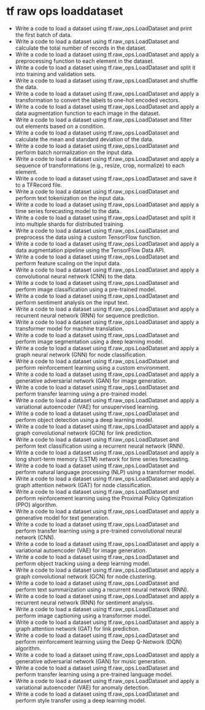 # tf raw ops loaddataset

- Write a code to load a dataset using tf.raw_ops.LoadDataset and print the first batch of data.
- Write a code to load a dataset using tf.raw_ops.LoadDataset and calculate the total number of records in the dataset.
- Write a code to load a dataset using tf.raw_ops.LoadDataset and apply a preprocessing function to each element in the dataset.
- Write a code to load a dataset using tf.raw_ops.LoadDataset and split it into training and validation sets.
- Write a code to load a dataset using tf.raw_ops.LoadDataset and shuffle the data.
- Write a code to load a dataset using tf.raw_ops.LoadDataset and apply a transformation to convert the labels to one-hot encoded vectors.
- Write a code to load a dataset using tf.raw_ops.LoadDataset and apply a data augmentation function to each image in the dataset.
- Write a code to load a dataset using tf.raw_ops.LoadDataset and filter out elements based on a condition.
- Write a code to load a dataset using tf.raw_ops.LoadDataset and calculate the mean and standard deviation of the data.
- Write a code to load a dataset using tf.raw_ops.LoadDataset and perform batch normalization on the input data.
- Write a code to load a dataset using tf.raw_ops.LoadDataset and apply a sequence of transformations (e.g., resize, crop, normalize) to each element.
- Write a code to load a dataset using tf.raw_ops.LoadDataset and save it to a TFRecord file.
- Write a code to load a dataset using tf.raw_ops.LoadDataset and perform text tokenization on the input data.
- Write a code to load a dataset using tf.raw_ops.LoadDataset and apply a time series forecasting model to the data.
- Write a code to load a dataset using tf.raw_ops.LoadDataset and split it into multiple shards for distributed training.
- Write a code to load a dataset using tf.raw_ops.LoadDataset and preprocess the data using a custom TensorFlow function.
- Write a code to load a dataset using tf.raw_ops.LoadDataset and apply a data augmentation pipeline using the TensorFlow Data API.
- Write a code to load a dataset using tf.raw_ops.LoadDataset and perform feature scaling on the input data.
- Write a code to load a dataset using tf.raw_ops.LoadDataset and apply a convolutional neural network (CNN) to the data.
- Write a code to load a dataset using tf.raw_ops.LoadDataset and perform image classification using a pre-trained model.
- Write a code to load a dataset using tf.raw_ops.LoadDataset and perform sentiment analysis on the input text.
- Write a code to load a dataset using tf.raw_ops.LoadDataset and apply a recurrent neural network (RNN) for sequence prediction.
- Write a code to load a dataset using tf.raw_ops.LoadDataset and apply a transformer model for machine translation.
- Write a code to load a dataset using tf.raw_ops.LoadDataset and perform image segmentation using a deep learning model.
- Write a code to load a dataset using tf.raw_ops.LoadDataset and apply a graph neural network (GNN) for node classification.
- Write a code to load a dataset using tf.raw_ops.LoadDataset and perform reinforcement learning using a custom environment.
- Write a code to load a dataset using tf.raw_ops.LoadDataset and apply a generative adversarial network (GAN) for image generation.
- Write a code to load a dataset using tf.raw_ops.LoadDataset and perform transfer learning using a pre-trained model.
- Write a code to load a dataset using tf.raw_ops.LoadDataset and apply a variational autoencoder (VAE) for unsupervised learning.
- Write a code to load a dataset using tf.raw_ops.LoadDataset and perform object detection using a deep learning model.
- Write a code to load a dataset using tf.raw_ops.LoadDataset and apply a graph convolutional network (GCN) for link prediction.
- Write a code to load a dataset using tf.raw_ops.LoadDataset and perform text classification using a recurrent neural network (RNN).
- Write a code to load a dataset using tf.raw_ops.LoadDataset and apply a long short-term memory (LSTM) network for time series forecasting.
- Write a code to load a dataset using tf.raw_ops.LoadDataset and perform natural language processing (NLP) using a transformer model.
- Write a code to load a dataset using tf.raw_ops.LoadDataset and apply a graph attention network (GAT) for node classification.
- Write a code to load a dataset using tf.raw_ops.LoadDataset and perform reinforcement learning using the Proximal Policy Optimization (PPO) algorithm.
- Write a code to load a dataset using tf.raw_ops.LoadDataset and apply a generative model for text generation.
- Write a code to load a dataset using tf.raw_ops.LoadDataset and perform transfer learning using a pre-trained convolutional neural network (CNN).
- Write a code to load a dataset using tf.raw_ops.LoadDataset and apply a variational autoencoder (VAE) for image generation.
- Write a code to load a dataset using tf.raw_ops.LoadDataset and perform object tracking using a deep learning model.
- Write a code to load a dataset using tf.raw_ops.LoadDataset and apply a graph convolutional network (GCN) for node clustering.
- Write a code to load a dataset using tf.raw_ops.LoadDataset and perform text summarization using a recurrent neural network (RNN).
- Write a code to load a dataset using tf.raw_ops.LoadDataset and apply a recurrent neural network (RNN) for sentiment analysis.
- Write a code to load a dataset using tf.raw_ops.LoadDataset and perform image captioning using a transformer model.
- Write a code to load a dataset using tf.raw_ops.LoadDataset and apply a graph attention network (GAT) for link prediction.
- Write a code to load a dataset using tf.raw_ops.LoadDataset and perform reinforcement learning using the Deep Q-Network (DQN) algorithm.
- Write a code to load a dataset using tf.raw_ops.LoadDataset and apply a generative adversarial network (GAN) for music generation.
- Write a code to load a dataset using tf.raw_ops.LoadDataset and perform transfer learning using a pre-trained language model.
- Write a code to load a dataset using tf.raw_ops.LoadDataset and apply a variational autoencoder (VAE) for anomaly detection.
- Write a code to load a dataset using tf.raw_ops.LoadDataset and perform style transfer using a deep learning model.